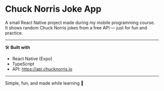 # Chuck Norris Joke App

A small React Native project made during my mobile programming course.  
It shows random Chuck Norris jokes from a free API — just for fun and practice.

---

🛠️ **Built with**
- React Native (Expo)
- TypeScript
- API: https://api.chucknorris.io

---

Simple, fun, and made while learning 👊

